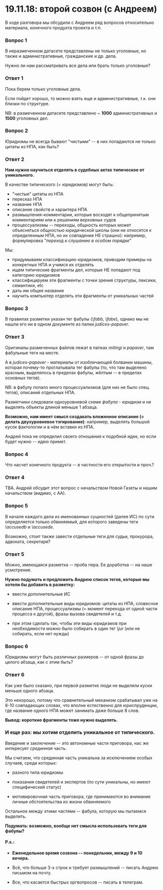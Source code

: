 # 19.11.18: второй созвон (с Андреем)

В ходе разговора мы обсудили с Андреем ряд вопросов относительно материала, конечного продукта проекта и т.п.

### Вопрос 1 ###

В неразмеченном датасете представлены не только уголовные, но также и административные, гражданские и др. дела.

Нужно ли нам рассматривать все дела или брать только уголовные?

### Ответ 1 ###

Пока берем только уголовные дела.

Если пойдет хорошо, то можно взять еще и административные, т.к. они близки по структуре.

NB: в размеченном датасете представлено ~ **1000** административных и **1500** уголовных дел.

### Вопрос 2 ###

Юридизмы не всегда бывают "чистыми" -- в них попадаются не только цитаты из НПА, как быть?

### Ответ 2 ###

**Нам нужно научиться отделять в судебных актах типическое от уникального.**

В качестве типического (= юридизмов) могут быть:  
- "чистые" цитаты из НПА
- пересказ НПА
- название НПА
- описание свойств и характера НПА
- размышления-комментарии, которые восходят к общепринятым комментариям или к решениям верховных судов
- процессуализмы -- переходы, общность которых может объясняться общностью юридической школы (они не относятся к определенным НПА, но их совпадение НЕ страшно): например, формулировка "*переход к слушанию в особом порядке*"

Мы:
- придумываем классификацию юридизмов, приводим примеры на конкретных НПА и учимся их отделять
- ищем типические фрагменты дел, которые НЕ попадают под категорию юридизмов
- классифицируем эти фрагменты с точки зрения структуры, лексики, семантики, etc
- дать им общее название
- научить компьютер отделять эти фрагменты от уникальных частей

### Вопрос 3 ###

В правилах разметки указан тег фабулы (*\fabb*, *\fabe*), однако мы не нашли его ни в одном документе из папки *judices-papaver*.

### Ответ 3 ###

Оригиналы размеченных файлов лежат в папках *mitingi* и *papaver*, там фабульные теги на месте.

А в *judices-papaver* - материалы от изобличающей болванки машины, которая почему-то проглатывала тег фабулы
(то, что там выделено красным, выделялось в пределах фабулы, жёлтым -- в пределах основных тегов).

NB: в фабулу попало много процессуализмов (для них не было спец. тегов), описаний отдельных НПА.

Разметчики следовали одноуровневой схеме *фабула - юридизм* и не выделять объекты длиной меньше 1 абзаца.

**Возможно, нам имеет смысл создавать вложенное описание (= делать двухуровневое тэгирование)**: например, выделять большой кусок фактологии и в нём вставки из НПА.

Андрей пока не определил своего отношения к подобной идее, но если будет нужно -- идею примет.

### Вопрос 4 ###

Что насчет конечного продукта -- в частности его открытости и проч.?

### Ответ 4 ###

TBA. Андрей обсудит этот вопрос с начальством Новой Газеты и нашим начальством (видимо, с АА).

### Вопрос 5 ###

В начале каждого дела из именованных сущностей (далее ИС) по сути определяется только обвиняемый, для которого заведены теги *\accusedb* и *\accusede*.

Возможно, стоит также завести отдельные теги для судьи, прокурора, адвоката, секретаря?

### Ответ 5 ###

Можно, имеющаяся разметка -- проба пера. Ее доработка -- на наше усмотрение.

**Нужно подумать и предложить Андрею список тегов, которые мы хотели бы добавить в разметку:**

- ввести дополнительные ИС 

- ввести дополнительные виды юридизмов: цитаты из НПА, словесное описание НПА, процессуализмы (= момент перехода от одной части процесса к другой), фразы вызова свидетелей и т.д.

- при этом сделать так, чтобы эти виды юридизмов при необходимости можно было собирать в один тег *\jur* (или не собирать, если нет нужды)

### Вопрос 6 ###

Юридизмы могут быть различных размеров -- от одной фразы до целого абзаца, как с этим быть?

### Ответ 6 ###

Как уже было сказано, при первой разметке люди не выделяли куски меньше одного абзаца.

Это нехорошо, потому что сравнительный механизм срабатывал уже на 8-10 совпадающих словах, что вполне естественно для юриспруденции, где название одного НПА может занимать даже больше 8 слов.

**Вывод: короткие фрагменты тоже нужно выделять.**

### И еще раз: мы хотим отделить уникальное от типического. ###

Введение и заключение -- это автономные части приговора, нас же интересует *срединная* часть.

Мы считаем, что срединная часть уникальна за исключением особых случаев, среди которых:

- разного типа юридизмы

- показания свидетелей и экспертов (по сути уникальны, но имеют специфический статус)

- мотивировочная часть приговора, где принимаются во внимание личные обстоятельства из жизни обвиняемого

Остальное между этими частями -- фабула, которую мы пытаемся выделить.

**Подумать: возможно, вообще нет смысла использовать теги для фабулы?**

#### P.s.: ####

* **Еженедельное время созвона -- понедельник, между 9 и 10 вечера.**

* Всё, что больше 3-х строк и требует размышлений -- писать Андрею письмом на почту.

* Все, что касается быстрых оргвопросов -- писать в телеграм.
